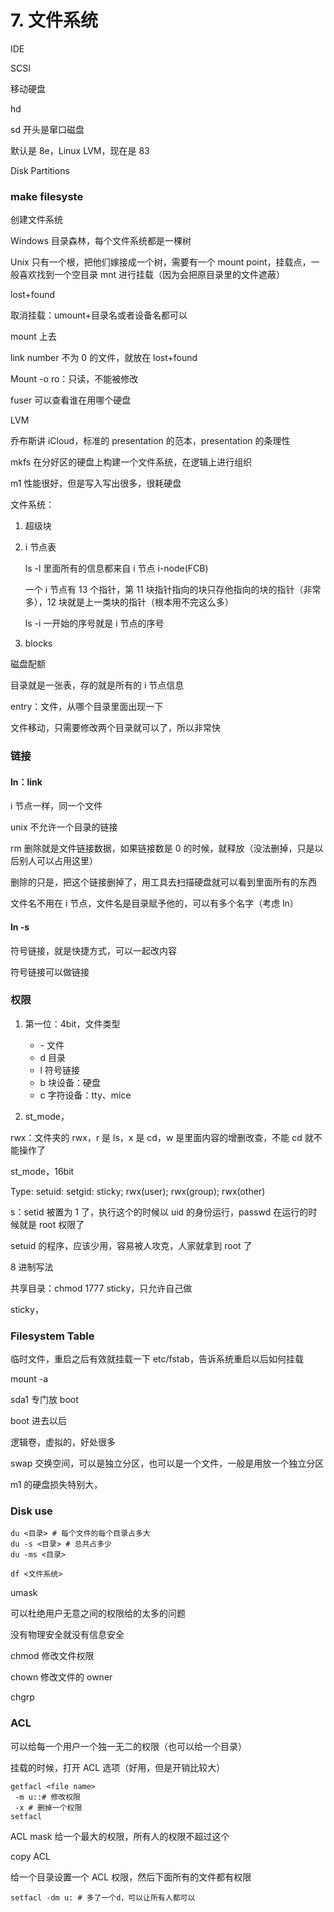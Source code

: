 # 7. 文件系统

IDE

SCSI

移动硬盘

hd

sd 开头是窜口磁盘

默认是 8e，Linux LVM，现在是 83

Disk Partitions

### make filesyste

创建文件系统

Windows 目录森林，每个文件系统都是一棵树

Unix 只有一个根，把他们嫁接成一个树，需要有一个 mount point，挂载点，一般喜欢找到一个空目录 mnt 进行挂载（因为会把原目录里的文件遮蔽）

lost+found

取消挂载：umount+目录名或者设备名都可以

mount 上去

link number 不为 0 的文件，就放在 lost+found

Mount -o ro：只读，不能被修改

fuser 可以查看谁在用哪个硬盘

LVM

乔布斯讲 iCloud，标准的 presentation 的范本，presentation 的条理性

mkfs 在分好区的硬盘上构建一个文件系统，在逻辑上进行组织

m1 性能很好，但是写入写出很多，很耗硬盘

文件系统：

1. 超级块

2. i 节点表

   ls -l 里面所有的信息都来自 i 节点 i-node(FCB)

   一个 i 节点有 13 个指针，第 11 块指针指向的块只存他指向的块的指针（非常多），12 块就是上一类块的指针（根本用不完这么多）

   ls -i 一开始的序号就是 i 节点的序号

3. blocks

磁盘配额

目录就是一张表，存的就是所有的 i 节点信息

entry：文件，从哪个目录里面出现一下

文件移动，只需要修改两个目录就可以了，所以非常快

### 链接

#### ln：link

i 节点一样，同一个文件

unix 不允许一个目录的链接

rm 删除就是文件链接数据，如果链接数是 0 的时候，就释放（没法删掉，只是以后别人可以占用这里）

删除的只是，把这个链接删掉了，用工具去扫描硬盘就可以看到里面所有的东西

文件名不用在 i 节点，文件名是目录赋予他的，可以有多个名字（考虑 ln）

#### ln -s

符号链接，就是快捷方式，可以一起改内容

符号链接可以做链接

### 权限

1. 第一位：4bit，文件类型

   - \- 文件
   - d 目录
   - l 符号链接
   - b 块设备：硬盘
   - c 字符设备：tty、mice

2. st_mode，

rwx：文件夹的 rwx，r 是 ls，x 是 cd，w 是里面内容的增删改查，不能 cd 就不能操作了

st_mode，16bit

Type: setuid: setgid: sticky; rwx(user); rwx(group); rwx(other)

s：setid 被置为 1 了，执行这个的时候以 uid 的身份运行，passwd 在运行的时候就是 root 权限了

setuid 的程序，应该少用，容易被人攻克，人家就拿到 root 了

8 进制写法

共享目录：chmod 1777 sticky，只允许自己做

sticky，

### Filesystem Table

临时文件，重启之后有效就挂载一下 etc/fstab，告诉系统重启以后如何挂载

mount -a

sda1 专门放 boot

boot 进去以后

逻辑卷，虚拟的，好处很多

swap 交换空间，可以是独立分区，也可以是一个文件，一般是用放一个独立分区

m1 的硬盘损失特别大，

### Disk use

```shell
du <目录> # 每个文件的每个目录占多大
du -s <目录> # 总共占多少
du -ms <目录>

df <文件系统>
```

umask

可以杜绝用户无意之间的权限给的太多的问题

没有物理安全就没有信息安全

chmod 修改文件权限

chown 修改文件的 owner

chgrp

### ACL

可以给每一个用户一个独一无二的权限（也可以给一个目录）

挂载的时候，打开 ACL 选项（好用，但是开销比较大）

```shell
getfacl <file name>
 -m u::# 修改权限
 -x # 删掉一个权限
setfacl
```

ACL mask 给一个最大的权限，所有人的权限不超过这个

copy ACL

给一个目录设置一个 ACL 权限，然后下面所有的文件都有权限

```shell
setfacl -dm u: # 多了一个d，可以让所有人都可以
```
